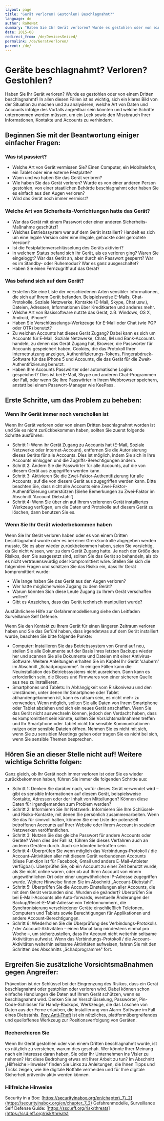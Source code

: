 ```yaml
---
layout: page
title: "Gerät verloren? Gestohlen? Beschlagnahmt?"
language: de
author: RaReNet
summary: "Haben Sie Ihr Gerät verloren? Wurde es gestohlen oder von einem Dritten beschlagnahmt? In allen diesen Fällen ist es wichtig, sich ein klares Bild von der Situation zu machen und zu analysieren, welche Art von Daten und Accounts infolge des Vorfalls angreifbar sein könnten und welche Schritte unternommen werden müssen, um ein Leck sowie den Missbrauch Ihrer Informationen, Kontakte und Accounts zu verhindern."
date: 2015-08
redirect_from: /de/DevicesSeized/
permalink: /de/Geratverloren/
parent: /de/
---
```


# Geräte beschlagnahmt? Verloren? Gestohlen?

Haben Sie Ihr Gerät verloren? Wurde es gestohlen oder von einem Dritten beschlagnahmt? In allen diesen Fällen ist es wichtig, sich ein klares Bild von der Situation zu machen und zu analysieren, welche Art von Daten und Accounts infolge des Vorfalls angreifbar sein könnten und welche Schritte unternommen werden müssen, um ein Leck sowie den Missbrauch Ihrer Informationen, Kontakte und Accounts zu verhindern.

## Beginnen Sie mit der Beantwortung einiger einfacher Fragen:

### Was ist passiert?

- Welche Art von Gerät vermissen Sie? Einen Computer, ein Mobiltelefon, ein Tablet oder eine externe Festplatte?
- Wann und wo haben Sie das Gerät verloren?
- Wie haben Sie das Gerät verloren? Wurde es von einer anderen Person gestohlen, von einer staatlichen Behörde beschlagnahmt oder haben Sie es einfach aus den Augen verloren?
- Wird das Gerät noch immer vermisst?

### Welche Art von Sicherheits-Vorrichtungen hatte das Gerät?

- War das Gerät mit einem Passwort oder einer anderen Sicherheits-Maßnahme geschützt?
- Welches Betriebssystem war auf dem Gerät installiert? Handelt es sich um eine legale Version oder eine illegale, gehackte oder gerootete Version?
- Ist die Festplattenverschlüsselung des Geräts aktiviert?
- In welchem Status befand sich Ihr Gerät, als es verloren ging? Waren Sie eingeloggt? War das Gerät an, aber durch ein Passwort gesperrt? War es im Standby- oder Ruhemodus? War es ganz ausgeschaltet?
- Haben Sie einen Fernzugriff auf das Gerät?

### Was befand sich auf dem Gerät?

- Erstellen Sie eine Liste der verschiedenen Arten sensibler Informationen, die sich auf Ihrem Gerät befanden. Beispielsweise E-Mails, Chat-Protokolle, Soziale Netzwerke, Kontakte (E-Mail, Skype, Chat usw.), Dateien, Adressen, Informationen über Kreditkarten und anderes mehr.
- Welche Art von Basissoftware nutzte das Gerät, z.B. Windows, OS X, Android, iPhone?
- Haben Sie Verschlüsselungs-Werkzeuge für E-Mail oder Chat (wie PGP oder OTR) benutzt?
- Zu welchen Accounts hat dieses Gerät Zugang? Dabei kann es sich um Accounts für E-Mail, Soziale Netzwerke, Chats, IM und Bank-Accounts handeln, zu denen das Gerät Zugang hat, Browser, die Passwörter für Accounts gespeichert haben, Cookies, die das Protokoll Ihrer Internetnutzung anzeigen, Authentifizierungs-Tokens, Fingerabdruck-Software für das iPhone 5 und Accounts, die das Gerät für die Zweit-Authentifizierung benutzt.
- Haben Ihre Accounts Passwörter oder automatische Logins gespeichert? Dies ist bei E-Mail, Skype und anderen Chat-Programmen der Fall, oder wenn Sie Ihre Passwörter in Ihrem Webbrowser speichern, anstatt bei einem Passwort-Manager wie KeePass.

## Erste Schritte, um das Problem zu beheben:

### Wenn Ihr Gerät immer noch verschollen ist

Wenn Ihr Gerät verloren oder von einem Dritten beschlagnahmt worden ist und Sie es nicht zurückbekommen haben, sollten Sie zuerst folgende Schritte ausführen:

- Schritt 1: Wenn Ihr Gerät Zugang zu Accounts hat (E-Mail, Soziale Netzwerke oder Internet-Account), entfernen Sie die Autorisierung dieses Geräts für alle Accounts. Dies ist möglich, indem Sie sich in Ihre Accounts einloggen und die Zugriffs-Berechtigungen ändern.
- Schritt 2: Ändern Sie die Passwörter für alle Accounts, auf die von diesem Gerät aus zugegriffen werden kann.
- Schritt 3: Aktivieren Sie die Zwei-Faktor-Authentifizierung für alle Accounts, auf die von diesem Gerät aus zugegriffen werden kann. Bitte beachten Sie, dass nicht alle Accounts eine Zwei-Faktor-Authentifizierung unterstützen [Siehe Bemerkungen zu Zwei-Faktor im Abschnitt 'Account Diebstahl'].
- Schritt 4: Wenn Sie über ein auf Ihrem verlorenen Gerät installiertes Werkzeug verfügen, um die Daten und Protokolle auf diesem Gerät zu löschen, dann benutzen Sie es.

### Wenn Sie Ihr Gerät wiederbekommen haben

Wenn Sie Ihr Gerät verloren haben oder es von einem Dritten beschlagnahmt wurde oder es bei einer Grenzkontrolle abgegeben werden musste, Sie es aber wieder zurückbekommen haben, seien Sie vorsichtig, da Sie nicht wissen, wer zu dem Gerät Zugang hatte. Je nach der Größe des Risikos, dem Sie ausgesetzt sind, sollten Sie das Gerät so behandeln, als ob es nicht vertrauenswürdig oder kompromittiert wäre. Stellen Sie sich die folgenden Fragen und schätzen Sie das Risiko ein, dass Ihr Gerät kompromittiert wurde:

- Wie lange haben Sie das Gerät aus den Augen verloren?
- Wer hatte möglicherweise Zugang zu dem Gerät?
- Warum könnten Sich diese Leute Zugang zu Ihrem Gerät verschaffen wollen?
- Gibt es Anzeichen, dass das Gerät technisch manipuliert wurde?

Ausführlichere Hilfe zur Gefahrenmodellierung siehe den Leitfaden Surveillance Self Defense.

Wenn Sie den Kontakt zu Ihrem Gerät für einen längeren Zeitraum verloren haben und Sie das Gefühl haben, dass irgendetwas auf dem Gerät installiert wurde, beachten Sie bitte folgende Punkte:

- Computer: Installieren Sie das Betriebssystem von Grund auf neu, stellen Sie alle Dokumente auf der Basis Ihres letzten Backups wieder her und scannen Sie alle Dokumente und Dateien mit einer Antivirus-Software. Weitere Anleitungen erhalten Sie im Kapitel Ihr Gerät 'säubern' im Abschnitt „Schadprogramme". In einigen Fällen kann die Neuinstallation des Betriebssystems nicht ausreichen. Dann kann es erforderlich sein, die Bioses und Firmwares von einer sicheren Quelle aus neu zu installieren.
- Smartphones und Tablets: In Abhängigkeit vom Risikoniveau und den Umständen, unter denen Ihr Smartphone oder Tablet abhandengekommen ist, kann es ratsam sein, es nicht mehr zu verwenden. Wenn möglich, sollten Sie alle Daten von Ihrem Smartphone oder Tablet abziehen und sich ein neues Gerät anschaffen. Wenn Sie das Gerät nicht auswechseln können, jedoch den Verdacht haben, dass es kompromittiert sein könnte, sollten Sie Vorsichtsmaßnahmen treffen und Ihr Smartphone oder Tablet nicht für sensible Kommunikationen nutzen oder sensible Dateien öffnen. Nehmen Sie es nicht mit sich, wenn Sie zu sensiblen Meetings gehen oder tragen Sie es nicht bei sich, wenn Sie sensible Themen besprechen.

## Hören Sie an dieser Stelle nicht auf! Weitere wichtige Schritte folgen:

Ganz gleich, ob Ihr Gerät noch immer verloren ist oder Sie es wieder zurückbekommen haben, führen Sie immer die folgenden Schritte aus:

- Schritt 1: Denken Sie darüber nach, wofür dieses Gerät verwendet wird – gibt es sensible Informationen auf diesem Gerät, beispielsweise Kontakte, Adressen oder der Inhalt von Mitteilungen? Können diese Daten für irgendjemanden zum Problem werden?
- Schritt 2: Informieren Sie Ihr Netzwerk. Informieren Sie Ihre Schlüssel- und Risiko-Kontakte, mit denen Sie persönlich zusammenarbeiten. Wenn Sie das für sinnvoll halten, können Sie eine Liste der potenziell betroffenen Accounts auf Ihrer Website oder Ihrem Account in sozialen Netzwerken veröffentlichen.
- Schritt 3: Nutzen Sie das gleiche Passwort für andere Accounts oder Geräte? Wenn dies der Fall ist, führen Sie dieses Verfahren auch an anderen Geräten durch. Auch sie könnten betroffen sein.
- Schritt 4: Überprüfen Sie wenn möglich das Verbindungs-Protokoll / die Account-Aktivitäten aller mit diesem Gerät verbundenen Accounts (diese Funktion ist für Facebook, Gmail und andere E-Mail-Anbieter verfügbar). Überprüfen Sie, ob ein Account zu einer Zeit benutzt wurde, als Sie nicht online waren, oder ob auf Ihren Account von einem ungewöhnlichen Ort oder einer ungewöhnlichen IP-Adresse zugegriffen wurde. Weitere Hinweise finden Sie im Abschnitt „Account-Diebstahl".
- Schritt 5: Überprüfen Sie die Account-Einstellungen aller Accounts, die mit dem Gerät verbunden sind. Wurden sie geändert? Überprüfen Sie bei E-Mail-Accounts alle Auto-forwards, eventuelle Änderungen der Backup/Reset-E-Mail-Adresse von Telefonnummern, die Synchronisierung verschiedener Geräte einschließlich Telefonen, Computern und Tablets sowie Berechtigungen für Applikationen und andere Account-Berechtigungen.
- Schritt 6: Wiederholen Sie die Überprüfung des Verbindungs-Protokolls / der Account-Aktivitäten – einen Monat lang mindestens einmal pro Woche –, um sicherzustellen, dass Ihr Account nicht weiterhin seltsame Aktivitäten aufweist. Wenn das Verbindungs-Protokoll / die Account-Aktivitäten weiterhin seltsame Aktivitäten aufweisen, fahren Sie mit den Schritten des Abschnitts „Schadprogramme" fort.

## Ergreifen Sie zusätzliche Vorsichtsmaßnahmen gegen Angreifer:

Prävention ist der Schlüssel bei der Eingrenzung des Risikos, dass ein Gerät beschlagnahmt oder gestohlen oder verloren wird. Dabei können schon einfache Handlungen die Daten auf Ihrem Gerät schützen, wenn es beschlagnahmt wird. Denken Sie an Verschlüsselung, Passwörter, Pin-Code-Schlösser für Handy-Backups, Werkzeuge, die das Löschen von Daten aus der Ferne erlauben, die Installierung von Alarm-Software im Fall eines Diebstahls. [Prey Anti-Theft](https://preyproject.com/) ist ein nützliches, plattformübergreifendes und quelloffenes Werkzeug zur Positionsverfolgung von Geräten.

### Recherchieren Sie

Wenn Ihr Gerät gestohlen oder von einem Dritten beschlagnahmt wurde, ist es nützlich zu verstehen, warum dies geschah. Wer könnte Ihrer Meinung nach ein Interesse daran haben, Sie oder Ihr Unternehmen ins Visier zu nehmen? Hat diese Bedrohung etwas mit Ihrer Arbeit zu tun? Im Abschnitt „Hilfreiche Hinweise" finden Sie Links zu Anleitungen, die Ihnen Tipps und Tricks zeigen, wie Sie digitale Notfälle vermeiden und für Ihre digitale Sicherheit präventiv aktiv werden können.

### Hilfreiche Hinweise

Security in a Box: [https://securityinabox.org/en/chapter\_7\_2](https://securityinabox.org/en/chapter_7_2) Gefahrenmodelle, Surveillance Self Defense Guide: [https://ssd.eff.org/risk/threats](https://ssd.eff.org/risk/threats)
